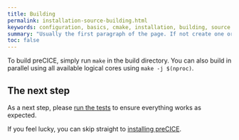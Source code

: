 ```yaml
---
title: Building
permalink: installation-source-building.html
keywords: configuration, basics, cmake, installation, building, source
summary: "Usually the first paragraph of the page. If not create one or simple leave the field blank"
toc: false
---
```


To build preCICE, simply run `make` in the build directory.
You can also build in parallel using all available logical cores using `make -j $(nproc)`.

## The next step

As a next step, please [run the tests](installation-source-testing) to ensure everything works as expected.

If you feel lucky, you can skip straight to [installing preCICE](installation-source-installation).

